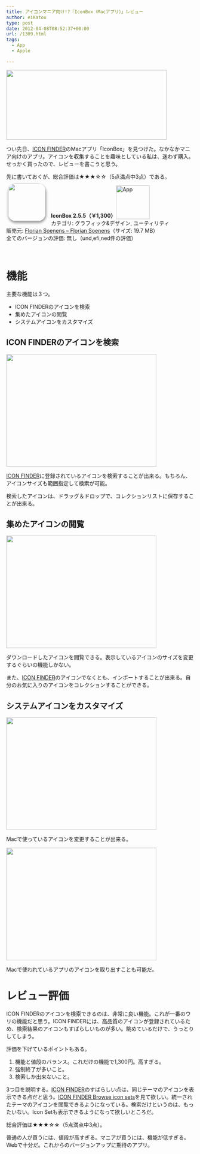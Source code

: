 ```yaml
---
title: アイコンマニア向け!?「IconBox（Macアプリ）」レビュー
author: eiKatou
type: post
date: 2012-04-08T08:52:37+00:00
url: /1309.html
tags:
  - App
  - Apple

---
```

[<img src="http://eikatou.net/blog/wp-content/uploads/2012/04/iconfinder_logo.png" alt="" title="iconfinder_logo" width="430" height="186" class="alignnone size-full wp-image-1311" srcset="/uploads/2012/04/iconfinder_logo.png 430w, /uploads/2012/04/iconfinder_logo-300x129.png 300w" sizes="(max-width: 430px) 100vw, 430px" />][1]

つい先日、[ICON FINDER][2]のMacアプリ「IconBox」を見つけた。なかなかマニア向けのアプリ。アイコンを収集することを趣味としている私は、迷わず購入。せっかく買ったので、レビューを書こうと思う。

先に書いておくが、総合評価は★★★☆☆（5点満点中3点）である。

<a href="http://itunes.apple.com/jp/app/iconbox/id485661828?mt=12&#038;uo=4" target="_blank" rel="nofollow"><img width="100" class="alignleft" align="left" src="http://a2.mzstatic.com/us/r1000/062/Purple/37/eb/fd/mzi.eetdvdgi.100x100-75.png" style="border-radius: 20px 20px 20px 20px;-moz-border-radius: 20px 20px 20px 20px;-webkit-border-radius: 20px 20px 20px 20px;box-shadow: 1px 4px 6px 1px #999999;-moz-box-shadow: 1px 4px 6px 1px #999999;-webkit-box-shadow: 1px 4px 6px 1px #999999;margin: -5px 15px 1px 5px;" /></a> **IconBox 2.5.5（￥1,300）**<a href="http://itunes.apple.com/jp/app/iconbox/id485661828?mt=12&#038;uo=4" target="_blank" rel="nofollow"><img src="http://r.mzstatic.com/htmlResources/2338/images/viewinitunes_jp.png" style="vertical-align:bottom;" width="90" alt="App" /></a>   
カテゴリ: グラフィック&デザイン, ユーティリティ   
販売元: <a href="http://itunes.apple.com/jp/artist/florian-soenens/id485661832?mt=12&#038;uo=4" target="_blank" rel="nofollow">Florian Soenens &#8211; Florian Soenens</a>（サイズ: 19.7 MB）   
全てのバージョンの評価: 無し（und,efi,ned件の評価）    

<br style="clear: both;" /> 

# 機能

主要な機能は３つ。

  * ICON FINDERのアイコンを検索
  * 集めたアイコンの閲覧
  * システムアイコンをカスタマイズ

<!--more-->

## ICON FINDERのアイコンを検索

[<img src="http://eikatou.net/blog/wp-content/uploads/2012/04/120408-0004.png" alt="" title="120408-0004" width="402" height="300" class="alignnone size-full wp-image-1315" srcset="/uploads/2012/04/120408-0004.png 402w, /uploads/2012/04/120408-0004-300x223.png 300w" sizes="(max-width: 402px) 100vw, 402px" />][3]
  
[ICON FINDER][2]に登録されているアイコンを検索することが出来る。もちろん、アイコンサイズも範囲指定して検索が可能。

検索したアイコンは、ドラッグ＆ドロップで、コレクションリストに保存することが出来る。

## 集めたアイコンの閲覧

[<img src="http://eikatou.net/blog/wp-content/uploads/2012/04/120408-0001.png" alt="" title="120408-0001" width="402" height="300" class="alignnone size-full wp-image-1312" srcset="/uploads/2012/04/120408-0001.png 402w, /uploads/2012/04/120408-0001-300x223.png 300w" sizes="(max-width: 402px) 100vw, 402px" />][4]
  
ダウンロードしたアイコンを閲覧できる。表示しているアイコンのサイズを変更するぐらいの機能しかない。

また、[ICON FINDER][2]のアイコンでなくとも、インポートすることが出来る。自分のお気に入りのアイコンをコレクションすることができる。

## システムアイコンをカスタマイズ

[<img src="http://eikatou.net/blog/wp-content/uploads/2012/04/120408-0002.png" alt="" title="120408-0002" width="402" height="300" class="alignnone size-full wp-image-1313" srcset="/uploads/2012/04/120408-0002.png 402w, /uploads/2012/04/120408-0002-300x223.png 300w" sizes="(max-width: 402px) 100vw, 402px" />][5]
  
Macで使っているアイコンを変更することが出来る。 

[<img src="http://eikatou.net/blog/wp-content/uploads/2012/04/120408-0003.png" alt="" title="120408-0003" width="402" height="300" class="alignnone size-full wp-image-1314" srcset="/uploads/2012/04/120408-0003.png 402w, /uploads/2012/04/120408-0003-300x223.png 300w" sizes="(max-width: 402px) 100vw, 402px" />][6]
  
Macで使われているアプリのアイコンを取り出すことも可能だ。 

# レビュー評価

ICON FINDERのアイコンを検索できるのは、非常に良い機能。これが一番のウリの機能だと思う。ICON FINDERには、高品質のアイコンが登録されているため、検索結果のアイコンもすばらしいものが多い。眺めているだけで、うっとりしてしまう。

評価を下げているポイントもある。

  1. 機能と値段のバランス。これだけの機能で1,300円。高すぎる。
  2. 強制終了が多いこと。
  3. 検索しか出来ないこと。

3つ目を説明する。[ICON FINDER][2]のすばらしい点は、同じテーマのアイコンを表示できる点だと思う。[ICON FINDER Browse icon sets][7]を見て欲しい。統一されたテーマのアイコンを閲覧できるようになっている。検索だけというのは、もったいない。Icon Setも表示できるようになって欲しいところだ。

総合評価は★★★☆☆（5点満点中3点）。
  
普通の人が買うには、値段が高すぎる。マニアが買うには、機能が低すぎる。Webで十分だ。これからのバージョンアップに期待のアプリ。

 [1]: http://eikatou.net/blog/wp-content/uploads/2012/04/iconfinder_logo.png
 [2]: http://www.iconfinder.com/
 [3]: http://eikatou.net/blog/wp-content/uploads/2012/04/120408-0004.png
 [4]: http://eikatou.net/blog/wp-content/uploads/2012/04/120408-0001.png
 [5]: http://eikatou.net/blog/wp-content/uploads/2012/04/120408-0002.png
 [6]: http://eikatou.net/blog/wp-content/uploads/2012/04/120408-0003.png
 [7]: http://www.iconfinder.com/browse
